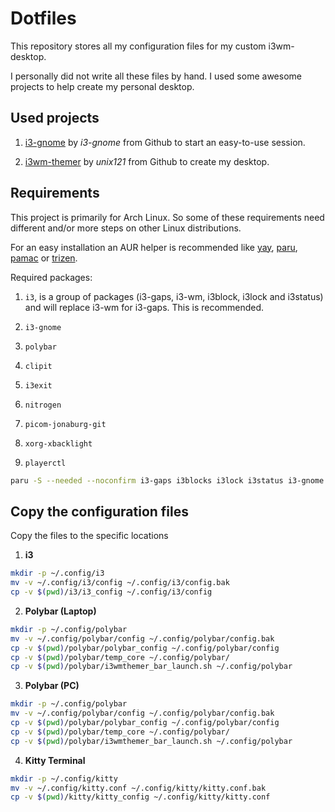 # Dotfiles

This repository stores all my configuration files for my custom i3wm-desktop. 

I personally did not write all these files by hand. I used some awesome projects to help create my personal desktop.

## Used projects

1. [i3-gnome](https://github.com/i3-gnome/i3-gnome) by *i3-gnome* from Github to start an easy-to-use session.

2. [i3wm-themer](https://github.com/unix121/i3wm-themer) by *unix121* from Github to create my desktop. 

## Requirements

This project is primarily for Arch Linux. So some of these requirements need different and/or more steps on other Linux distributions.

For an easy installation an AUR helper is recommended like [yay](https://aur.archlinux.org/packages/yay), [paru](https://aur.archlinux.org/packages/paru/), [pamac](https://aur.archlinux.org/packages/pamac-aur) or [trizen](https://aur.archlinux.org/packages/trizen).

Required packages:

1. `i3`, is a group of packages (i3-gaps, i3-wm, i3block, i3lock and i3status) and will replace i3-wm for i3-gaps. This is recommended.

2. `i3-gnome`

3. `polybar`

4. `clipit`

5. `i3exit`

6. `nitrogen`

7. `picom-jonaburg-git`

8. `xorg-xbacklight`

9. `playerctl`

```bash
paru -S --needed --noconfirm i3-gaps i3blocks i3lock i3status i3-gnome polybar clipit i3exit nitrogen picom-jonaburg-git xorg-xbacklight playerctl
```

## Copy the configuration files

Copy the files to the specific locations

1. **i3**

```bash
mkdir -p ~/.config/i3
mv -v ~/.config/i3/config ~/.config/i3/config.bak
cp -v $(pwd)/i3/i3_config ~/.config/i3/config
```

2. **Polybar (Laptop)**

```bash
mkdir -p ~/.config/polybar
mv -v ~/.config/polybar/config ~/.config/polybar/config.bak
cp -v $(pwd)/polybar/polybar_config ~/.config/polybar/config
cp -v $(pwd)/polybar/temp_core ~/.config/polybar/
cp -v $(pwd)/polybar/i3wmthemer_bar_launch.sh ~/.config/polybar
```

3. **Polybar (PC)**

```bash
mkdir -p ~/.config/polybar
mv -v ~/.config/polybar/config ~/.config/polybar/config.bak
cp -v $(pwd)/polybar/polybar_config ~/.config/polybar/config
cp -v $(pwd)/polybar/temp_core ~/.config/polybar/
cp -v $(pwd)/polybar/i3wmthemer_bar_launch.sh ~/.config/polybar
```

4. **Kitty Terminal**

```bash
mkdir -p ~/.config/kitty
mv -v ~/.config/kitty.conf ~/.config/kitty/kitty.conf.bak
cp -v $(pwd)/kitty/kitty_config ~/.config/kitty/kitty.conf
```
